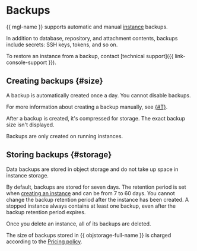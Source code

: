 # Backups

{{ mgl-name }} supports automatic and manual [instance](./index.md#instance) backups.

In addition to database, repository, and attachment contents, backups include secrets: SSH keys, tokens, and so on.

To restore an instance from a backup, contact [technical support]({{ link-console-support }}).

## Creating backups {#size}

A backup is automatically created once a day. You cannot disable backups.

For more information about creating a backup manually, see [{#T}](../operations/instance/instance-backups.md).

After a backup is created, it's compressed for storage. The exact backup size isn't displayed.

Backups are only created on running instances.

## Storing backups {#storage}

Data backups are stored in object storage and do not take up space in instance storage.

By default, backups are stored for seven days. The retention period is set when [creating an instance](../operations/instance/instance-create.md#create) and can be from 7 to 60 days. You cannot change the backup retention period after the instance has been created. A stopped instance always contains at least one backup, even after the backup retention period expires.

Once you delete an instance, all of its backups are deleted.

The size of backups stored in {{ objstorage-full-name }} is charged according to the [Pricing policy](../pricing.md#prices-storage).
